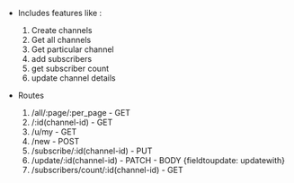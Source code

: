 - Includes features like :
    1. Create channels
    2. Get all channels
    3. Get particular channel
    4. add subscribers
    5. get subscriber count
    6. update channel details

- Routes
    1. /all/:page/:per_page - GET
    2. /:id(channel-id) - GET
    3. /u/my - GET
    4. /new - POST
    5. /subscribe/:id(channel-id) - PUT
    6. /update/:id(channel-id) - PATCH - BODY {fieldtoupdate: updatewith}
    7. /subscribers/count/:id(channel-id) - GET
